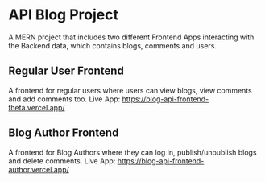 # API Blog Project

A MERN project that includes two different Frontend Apps interacting with the Backend data, which contains blogs, comments and users.

## Regular User Frontend
A frontend for regular users where users can view blogs, view comments and add comments too.
Live App: https://blog-api-frontend-theta.vercel.app/ 

## Blog Author Frontend
A frontend for Blog Authors where they can log in, publish/unpublish blogs and delete comments.
Live App: https://blog-api-frontend-author.vercel.app/
